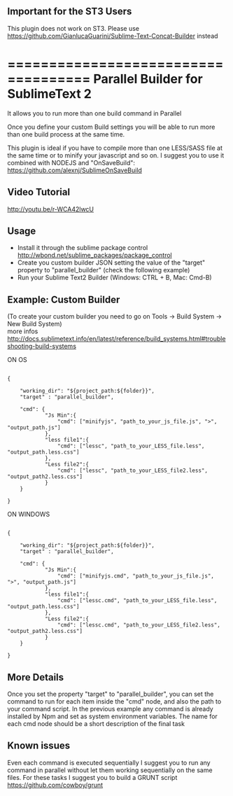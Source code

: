 ## Important for the ST3 Users
This plugin does not work on ST3. Please use https://github.com/GianlucaGuarini/Sublime-Text-Concat-Builder instead

====================================
Parallel Builder for SublimeText 2
====================================

It allows you to run more than one build command in Parallel

Once you define your custom Build settings you will be able to run more than one build process at the same time.

This plugin is ideal if you have to compile more than one LESS/SASS file at the same time or to minify your javascript and so on.
I suggest you to use it combined with NODEJS and "OnSaveBuild": https://github.com/alexnj/SublimeOnSaveBuild

Video Tutorial
------------
http://youtu.be/r-WCA42lwcU

Usage
------------

- Install it through the sublime package control http://wbond.net/sublime_packages/package_control
- Create you custom builder JSON setting the value of the "target" property to "parallel_builder" (check the following example)
- Run your Sublime Text2 Builder (Windows: CTRL + B, Mac: Cmd-B)


Example: Custom Builder
----------------------------------
(To create your custom builder you need to go on Tools -> Build System -> New Build System) <br />
more infos http://docs.sublimetext.info/en/latest/reference/build_systems.html#troubleshooting-build-systems


ON OS

<pre><code>
{
    
    "working_dir": "${project_path:${folder}}",
    "target" : "parallel_builder",
    
    "cmd": {
            "Js Min":{
                "cmd": ["minifyjs", "path_to_your_js_file.js", ">", "output_path.js"]
            },
            "less file1":{
                "cmd": ["lessc", "path_to_your_LESS_file.less", "output_path.less.css"]   
            },
            "Less file2":{
                "cmd": ["lessc", "path_to_your_LESS_file2.less", "output_path2.less.css"]
            }
    }
    
}
</code></pre>

ON WINDOWS

<pre><code>
{
    
    "working_dir": "${project_path:${folder}}",
    "target" : "parallel_builder",
    
    "cmd": {
            "Js Min":{
                "cmd": ["minifyjs.cmd", "path_to_your_js_file.js", ">", "output_path.js"]
            },
            "less file1":{
                "cmd": ["lessc.cmd", "path_to_your_LESS_file.less", "output_path.less.css"]   
            },
            "Less file2":{
                "cmd": ["lessc.cmd", "path_to_your_LESS_file2.less", "output_path2.less.css"]
            }
    }
    
}
</code></pre>

More Details
------------
Once you set the property "target" to "parallel_builder", you can set the command to run for each item inside the "cmd" node, and also the path to your command script. In the previous example any command is already installed by Npm and set as system environment variables.
The name for each cmd node should be a short description of the final task

Known issues
------------

Even each command is executed sequentially I suggest you to run any command in parallel without let them working sequentially on the same files. For these tasks I suggest you to build a GRUNT script https://github.com/cowboy/grunt 
